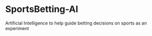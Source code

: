 # SportsBetting-AI
Artificial Intelligence to help guide betting decisions on sports as an experiment
